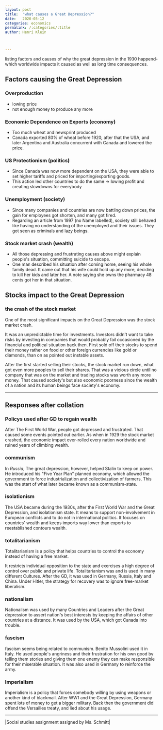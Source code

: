 ```yaml
---
layout: post
title:  "what causes a Great Depression?"
date:   2020-05-12
categories: economics
permalink: /:categories/:title
author: Henri Klein



---
```


listing factors and causes of why the great depression in the 1930 happend- which worldwide impacts it caused as well as long time consequences.

## Factors causing the Great Depression

### Overproduction

+ lowing price
+ not enough money to produce any more

### Economic Dependence on Exports (economy)

+ Too much wheat and newsprint produced
+ Canada exported 80% of wheat before 1920, after that the USA, and later Argentina and Australia concurrent with Canada and lowered the price.

### US Protectionism (politics)

+ Since Canada was now more dependent on the USA, they were able to set higher tariffs and priced for importing/exporting goods.
+ This action led other countries to do the same -> lowing profit and creating slowdowns for everybody

### Unemployment (society)

+ Since many companies and countries are now battling down prices, the gain for employees got shorten, and many got fired.
+ Regarding an article from 1997 (no Name labelled), society still behaved like having no understanding of the unemployed and their issues. They got seen as criminals and lazy beings.

### Stock market crash (wealth)

+ All those depressing and frustrating causes above might explain people's situation, committing suicide to escape.
+ One man described his situation after coming home, seeing his whole family dead. It came out that his wife could hold up any more, deciding to kill her kids and later her. A note saying she owns the pharmacy 48 cents got her in that situation.

##

## Stocks impact to the Great Depression

### the crash of the stock market

One of the most significant impacts on the Great Depression was the stock market crash.

It was an unpredictable time for investments. Investors didn't want to take risks by investing in companies that would probably fail occasioned by the financial and political situation back then. First sold off their stocks to spend their money rather on food or other foreign currencies like gold or diamonds, than on as pointed out instable assets.

After the first started selling their stocks, the stock market run down, what got even more peoples to sell their shares. That was a vicious circle until no company that was on the market and trading stocks was worth any more money. That caused society's but also economic poorness since the wealth of a nation and its human beings face society's economy.

---

## Responses after collation

### Policys used after GD to regain wealth

After The First World War, people got depressed and frustrated. That caused some events pointed out earlier. As when in 1929 the stock market crashed, the economic impact over-rolled every nation worldwide and ruined years of climbing wealth.

### communism

In *Russia*, The great depression, however, helped Stalin to keep on power. He introduced his "Five Year Plan" planned economy, which allowed the government to force industrialization and collectivization of farmers. This was the start of what later became known as a communism-state.

### isolationism

The USA became during the 1930s, after the First World War and the Great Depression, and isolationism state. It means to support non-involvement in European conflicts and to do not in international politics. It focuses on countries' wealth and keeps imports way lower than exports to reestablished contours wealth.

### totalitarianism

Totalitarianism is a policy that helps countries to control the economy instead of having a free market.

It restricts individual opposition to the state and exercises a high degree of control over public and private life. Totalitarianism was and is used in many different Cultures. After the GD, it was used in Germany, Russia, Italy and China. Under Hitler, the strategy for recovery was to ignore free-market liberalism.

### nationalism

Nationalism was used by many Countries and Leaders after the Great depression to assert nation's best interests by keeping the affairs of other countries at a distance. It was used by the USA, which got Canada into trouble.  

### fascism

fascism seems being related to communism. Benito Mussolini used it in Italy. He used people's angriness and their frustration for his own good by telling them stories and giving them one enemy they can make responsible for their miserable situation. It was also used in Germany to reinforce the army.

### Imperialism

Imperialism is a policy that forces somebody willing by using weapons or another kind of blackmail. After WW1 and the Great Depression, Germany spent lots of money to get a bigger military. Back then the government did offend the Versailles treaty, and lied about his usage.

---

|Social studies assignment assigned by Ms. Schmitt|
